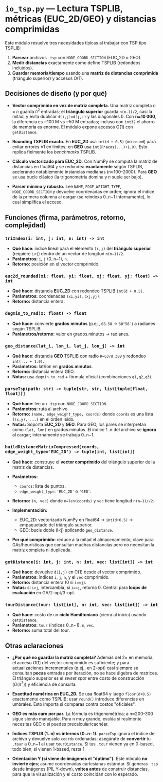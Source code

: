 # `io_tsp.py` — Lectura TSPLIB, métricas (EUC_2D/GEO) y distancias comprimidas

Este módulo resuelve tres necesidades típicas al trabajar con TSP tipo TSPLIB:

1. **Parsear** archivos `.tsp` con `NODE_COORD_SECTION` (EUC_2D o GEO).
2. **Medir distancias** exactamente como define TSPLIB (redondeos incluidos).
3. **Guardar memoria/tiempo** usando una **matriz de distancias comprimida** (triángulo superior) y accesos O(1).

## Decisiones de diseño (y por qué)

- **Vector comprimido en vez de matriz completa.**
  Una matriz completa $n \times n$ guarda $n^2$ entradas; el **triángulo superior** guarda `n(n−1)/2`, casi la mitad, y evita duplicar `d(i,j)=d(j,i)` y las diagonales 0. Con **n=10 000**, la diferencia es \~100 M vs \~50 M entradas; incluso con `int32` el ahorro de memoria es enorme. El módulo expone accesos O(1) con `getDistance`.

- **Rounding TSPLIB exacto.**
  En **EUC_2D** usa `int(d + 0.5)` (no `round`) para evitar errores $\pm1$ en límites; en **GEO** usa `int(R*acos(...)+1.0)`. Esto replica fielmente los *benchmarks* TSPLIB.

- **Cálculo vectorizado para EUC_2D.**
  Con NumPy se computa la matriz de distancias en float64 y se redondea **exactamente** según TSPLIB, acelerando notablemente instancias medianas (n$\approx$100–2000). Para **GEO** se usa bucle clásico (la trigonometría domina y n suele ser bajo).

- **Parser mínimo y robusto.**
  Lee `NAME`, `EDGE_WEIGHT_TYPE`, `NODE_COORD_SECTION` y devuelve coordenadas en orden; ignora el índice de la primera columna al cargar (se reindexa 0..n−1 internamente), lo cual simplifica el acceso.

## Funciones (firma, parámetros, retorno, complejidad)

### `triIndex(i: int, j: int, n: int) -> int`

- **Qué hace:** índice lineal para el elemento `(i,j)` del **triángulo superior** (requiere `i<j`) dentro de un vector de longitud `n(n−1)/2`.
- **Parámetros:** `i`, `j` (0..n−1), `n`.
- **Retorno:** posición en el vector comprimido.

### `euc2d_rounded(xi: float, yi: float, xj: float, yj: float) -> int`

- **Qué hace:** distancia **EUC_2D** con redondeo TSPLIB `int(d + 0.5)`.
- **Parámetros:** coordenadas `(xi,yi)`, `(xj,yj)`.
- **Retorno:** distancia entera.

### `degmin_to_rad(x: float) -> float`

- **Qué hace:** convierte **grados.minutos** (p.ej., `68.58` -> `68°58′`) a radianes según TSPLIB.
- **Parámetros/retorno:** valor en grados.minutos -> radianes.

### `geo_distance(lat_i, lon_i, lat_j, lon_j) -> int`

- **Qué hace:** distancia **GEO** TSPLIB con radio `R=6378.388` y redondeo `int(... + 1.0)`.
- **Parámetros:** lat/lon en **grados.minutos**.
- **Retorno:** distancia entera GEO.
- **Notas:** usa `degmin_to_rad` + fórmula oficial (combinaciones `q1,q2,q3`).

### `parseTsp(path: str) -> tuple[str, str, list[tuple[float, float]]]`

- **Qué hace:** lee un `.tsp` con `NODE_COORD_SECTION`.
- **Parámetros:** ruta al archivo.
- **Retorno:** `(name, edge_weight_type, coords)` donde `coords` es una lista `[(x,y), ...]` en el orden leído.
- **Notas:** Soporta **EUC_2D** y **GEO**. Para GEO, los pares se interpretan como `(lat, lon)` en grados.minutos. El índice 1..n del archivo se **ignora** al cargar; internamente se trabaja 0..n−1.

### `buildDistanceMatrixCompressed(coords, edge_weight_type='EUC_2D') -> tuple[int, list[int]]`

- **Qué hace:** construye el **vector comprimido** del triángulo superior de la matriz de distancias.
- **Parámetros:**

  - `coords`: lista de puntos.
  - `edge_weight_type`: `'EUC_2D'` o `'GEO'`.
- **Retorno:** `(n, vec)` donde `n=len(coords)` y `vec` tiene longitud `n(n−1)//2`.
- **Implementación:**
  - EUC_2D: vectorizado NumPy en float64 -> `int(d+0.5)` -> empaquetado del triángulo superior.
  - GEO: bucle doble (i\<j) aplicando `geo_distance`.
- **Por qué comprimido:** reduce a la mitad el almacenamiento, clave para GAs/heurísticas que consultan muchas distancias pero no necesitan la matriz completa ni duplicada.

### `getDistance(i: int, j: int, n: int, vec: list[int]) -> int`

- **Qué hace:** devuelve `d(i,j)` en O(1) desde el vector comprimido.
- **Parámetros:** índices `i`, `j`, `n`, y el `vec` comprimido.
- **Retorno:** distancia entera (0 si `i==j`).
- **Notas:** si `i>j`, intercambia; si `i==j`, retorna 0. Central para **loops de evaluación** en GA/2-opt/3-opt.

### `tourDistance(tour: list[int], n: int, vec: list[int]) -> int`

- **Qué hace:** costo de un **ciclo Hamiltoniano** (cierra al inicio) usando `getDistance`.
- **Parámetros:** `tour` (índices 0..n−1), `n`, `vec`.
- **Retorno:** suma total del tour.

## Otras aclaraciones

- **¿Por qué no guardar la matriz completa?**
  Además del 2$\times$ en memoria, el acceso $O(1)$ del vector comprimido es suficiente; y para actualizaciones incrementales (p.ej., en 2-opt) casi siempre se consultan **pocas** entradas por iteración, no se hace álgebra de matrices. El triángulo superior es el *sweet spot* entre costo de construcción $(O(n^2))$ y eficiencia de consulta.

- **Exactitud numérica en EUC_2D.**
  Se usa float64 y luego `floor(d+0.5)` exactamente como TSPLIB; usar `round()` introduce diferencias en umbrales. Esto importa si comparas contra costos "oficiales".

- **GEO es más caro por par.**
  La fórmula es trigonométrica; a n$\approx$200–300 sigue siendo manejable. Para n muy grande, evalúa si realmente necesitas GEO o si puedes precalcular/cachéar.

- **Índices TSPLIB (1..n) vs internos (0..n−1).**
  `parseTsp` ignora el índice del archivo y devuelve solo `coords` ordenadas; asegúrate de **convertir** tu `.tour` a 0..n−1 al usar `tourDistance`. Si tus `.tour` vienen ya en 0-based, todo bien; si vienen 1-based, resta 1.

- **Orientación Y (si viene de imágenes el "óptimo").**
  Este módulo **no invierte ejes**; asume coordenadas cartesianas estándar. Si generas `.tsp` desde imágenes (PIL Y-down), **voltea antes** de construir distancias, para que la visualización y el costo coincidan con lo esperado.
